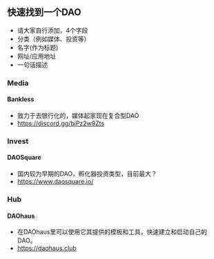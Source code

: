 ## 快速找到一个DAO
+ 请大家自行添加，4个字段
+ 分类（例如媒体、投资等）
+ 名字(作为标题)
+ 网址/应用地址
+ 一句话描述

### Media
#### Bankless
+ 致力于去银行化的，媒体起家现在复合型DAO
+ https://discord.gg/bjPz2w9Zts

### Invest
#### DAOSquare
+ 国内较为早期的DAO，孵化器投资类型，目前最大？
+ https://www.daosquare.io/

### Hub
#### DAOhaus
+ 在DAOhaus里可以使用它其提供的模板和工具，快速建立和启动自己的DAO。
+ https://daohaus.club

